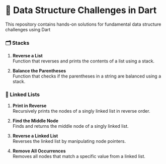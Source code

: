 # 🧠 Data Structure Challenges in Dart

This repository contains hands-on solutions for fundamental data structure challenges using Dart

### 🗂️ Stacks

1. **Reverse a List**  
   Function that reverses and prints the contents of a list using a stack.

2. **Balance the Parentheses**  
   Function that checks if the parentheses in a string are balanced using a stack.

### 🔗 Linked Lists

1. **Print in Reverse**  
   Recursively prints the nodes of a singly linked list in reverse order.

2. **Find the Middle Node**  
   Finds and returns the middle node of a singly linked list.

3. **Reverse a Linked List**  
   Reverses the linked list by manipulating node pointers.

4. **Remove All Occurrences**  
   Removes all nodes that match a specific value from a linked list.




